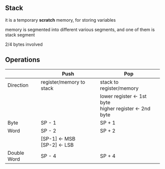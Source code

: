 ## Stack

it is a temporary **scratch** memory, for storing variables

memory is segmented into different various segments, and one of them is stack segment

2/4 bytes involved

## Operations

|             | Push                                                 | Pop                                                          |
| ----------- | ---------------------------------------------------- | ------------------------------------------------------------ |
| Direction   | register/memory to stack                             | stack to register/memory                                     |
|             |                                                      | lower register $\leftarrow$ 1st byte<br />higher register $\leftarrow$ 2nd byte |
| Byte        | SP - 1                                               | SP + 1                                                       |
| Word        | SP - 2                                               | SP + 2                                                       |
|             | [SP-1] $\leftarrow$ MSB<br />[SP-2] $\leftarrow$ LSB |                                                              |
| Double Word | SP - 4                                               | SP + 4                                                       |